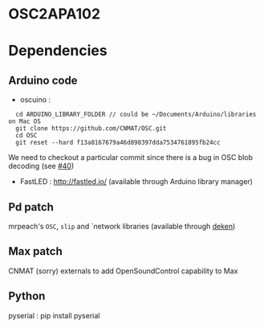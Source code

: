 OSC2APA102
==========


# Dependencies

## Arduino code

- oscuino : 

~~~~
  cd ARDUINO_LIBRARY_FOLDER // could be ~/Documents/Arduino/libraries on Mac OS
  git clone https://github.com/CNMAT/OSC.git
  cd OSC
  git reset --hard f13a8167679a46d898397dda7534761895fb24cc
~~~~

We need to checkout a particular commit since there is a bug in OSC blob decoding (see [#40](https://github.com/CNMAT/OSC/issues/40))

- FastLED : http://fastled.io/ (available through Arduino library manager)

## Pd patch
mrpeach's `OSC`, `slip` and `network libraries (available through [deken](https://github.com/pure-data/deken))

## Max patch
CNMAT (sorry) externals to add OpenSoundControl capability to Max

## Python 

pyserial : pip install pyserial
